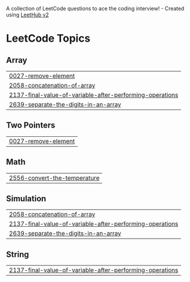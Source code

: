 A collection of LeetCode questions to ace the coding interview! - Created using [LeetHub v2](https://github.com/arunbhardwaj/LeetHub-2.0)
<!---LeetCode Topics Start-->
# LeetCode Topics
## Array
|  |
| ------- |
| [0027-remove-element](https://github.com/tedacodder/myleetcode_solution/tree/master/0027-remove-element) |
| [2058-concatenation-of-array](https://github.com/tedacodder/myleetcode_solution/tree/master/2058-concatenation-of-array) |
| [2137-final-value-of-variable-after-performing-operations](https://github.com/tedacodder/myleetcode_solution/tree/master/2137-final-value-of-variable-after-performing-operations) |
| [2639-separate-the-digits-in-an-array](https://github.com/tedacodder/myleetcode_solution/tree/master/2639-separate-the-digits-in-an-array) |
## Two Pointers
|  |
| ------- |
| [0027-remove-element](https://github.com/tedacodder/myleetcode_solution/tree/master/0027-remove-element) |
## Math
|  |
| ------- |
| [2556-convert-the-temperature](https://github.com/tedacodder/myleetcode_solution/tree/master/2556-convert-the-temperature) |
## Simulation
|  |
| ------- |
| [2058-concatenation-of-array](https://github.com/tedacodder/myleetcode_solution/tree/master/2058-concatenation-of-array) |
| [2137-final-value-of-variable-after-performing-operations](https://github.com/tedacodder/myleetcode_solution/tree/master/2137-final-value-of-variable-after-performing-operations) |
| [2639-separate-the-digits-in-an-array](https://github.com/tedacodder/myleetcode_solution/tree/master/2639-separate-the-digits-in-an-array) |
## String
|  |
| ------- |
| [2137-final-value-of-variable-after-performing-operations](https://github.com/tedacodder/myleetcode_solution/tree/master/2137-final-value-of-variable-after-performing-operations) |
<!---LeetCode Topics End-->